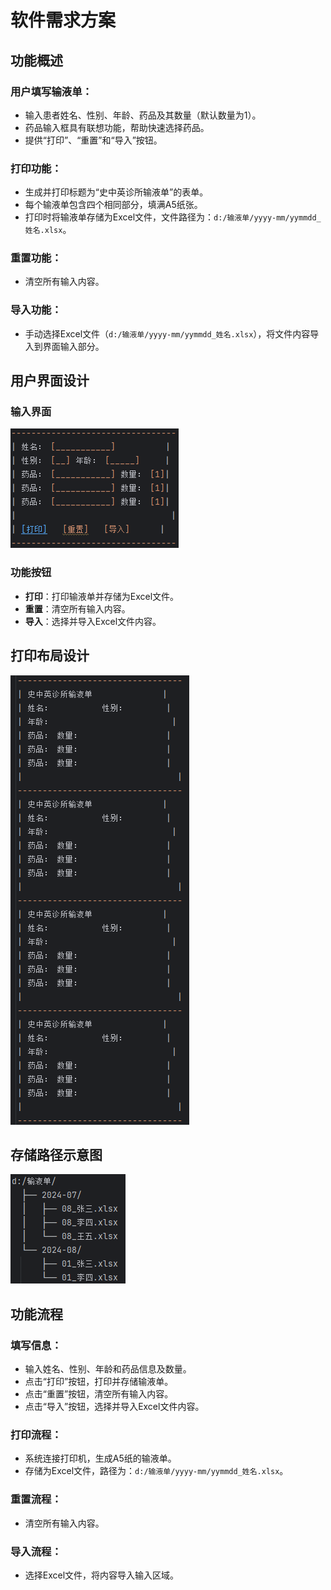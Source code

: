 # 软件需求方案

## 功能概述

### 用户填写输液单：

- 输入患者姓名、性别、年龄、药品及其数量（默认数量为1）。
- 药品输入框具有联想功能，帮助快速选择药品。
- 提供“打印”、“重置”和“导入”按钮。

### 打印功能：

- 生成并打印标题为“史中英诊所输液单”的表单。
- 每个输液单包含四个相同部分，填满A5纸张。
- 打印时将输液单存储为Excel文件，文件路径为：`d:/输液单/yyyy-mm/yymmdd_姓名.xlsx`。

### 重置功能：

- 清空所有输入内容。

### 导入功能：

- 手动选择Excel文件（`d:/输液单/yyyy-mm/yymmdd_姓名.xlsx`），将文件内容导入到界面输入部分。

## 用户界面设计

### 输入界面

<!-- ---------------------------------
| 姓名： [___________]          |
| 性别： [__] 年龄： [_____]     |
| 药品： [___________] 数量： [1]|
| 药品： [___________] 数量： [1]|
| 药品： [___________] 数量： [1]|
|                               |
| [打印]   [重置]   [导入]      |
--------------------------------- -->

![img.png](img.png)

### 功能按钮

- **打印**：打印输液单并存储为Excel文件。
- **重置**：清空所有输入内容。
- **导入**：选择并导入Excel文件内容。


## 打印布局设计

![img_1.png](img_1.png)
<!-----------------------------------
| 史中英诊所输液单              |
| 姓名：          性别：        |
| 年龄：                        |
| 药品： 数量：                 |
| 药品： 数量：                 |
| 药品： 数量：                 |
|                               |
---------------------------------
| 史中英诊所输液单              |
| 姓名：          性别：        |
| 年龄：                        |
| 药品： 数量：                 |
| 药品： 数量：                 |
| 药品： 数量：                 |
|                               |
---------------------------------
| 史中英诊所输液单              |
| 姓名：          性别：        |
| 年龄：                        |
| 药品： 数量：                 |
| 药品： 数量：                 |
| 药品： 数量：                 |
|                               |
---------------------------------
| 史中英诊所输液单              |
| 姓名：          性别：        |
| 年龄：                        |
| 药品： 数量：                 |
| 药品： 数量：                 |
| 药品： 数量：                 |
|                               |
--------------------------------- -->
## 存储路径示意图
![img_2.png](img_2.png)
<!-- d:/输液单/
  ├── 2024-07/
  │   ├── 240708_张三.xlsx
  │   ├── 240708_李四.xlsx
  │   └── 240708_王五.xlsx
  └── 2024-08/
      ├── 240801_张三.xlsx
      └── 240801_李四.xlsx -->
## 功能流程

### 填写信息：

- 输入姓名、性别、年龄和药品信息及数量。
- 点击“打印”按钮，打印并存储输液单。
- 点击“重置”按钮，清空所有输入内容。
- 点击“导入”按钮，选择并导入Excel文件内容。

### 打印流程：

- 系统连接打印机，生成A5纸的输液单。
- 存储为Excel文件，路径为：`d:/输液单/yyyy-mm/yymmdd_姓名.xlsx`。

### 重置流程：

- 清空所有输入内容。

### 导入流程：

- 选择Excel文件，将内容导入输入区域。